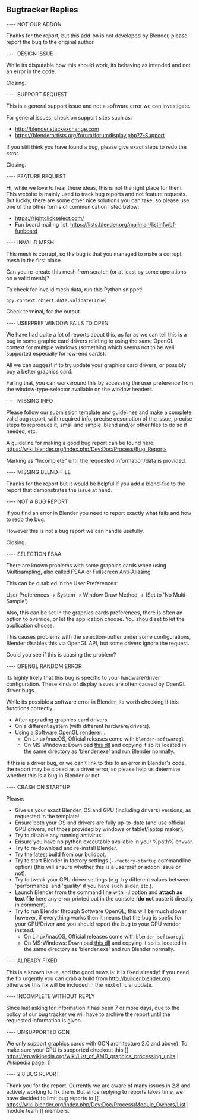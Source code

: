 Bugtracker Replies
------------------

---- NOT OUR ADDON

Thanks for the report, but this add-on is not developed by Blender, please report the bug to the original author.

---- DESIGN ISSUE

While its disputable how this should work,
its behaving as intended and not an error in the code.

Closing.

---- SUPPORT REQUEST

This is a general support issue and not a software error we can investigate.

For general issues, check on support sites such as:

- http://blender.stackexchange.com
- https://blenderartists.org/forum/forumdisplay.php?7-Support

If you still think you have found a bug, please give exact steps to redo the error.

Closing.

---- FEATURE REQUEST

Hi, while we love to hear these ideas, this is not the right place for them.
This website is mainly used to track bug reports and not feature requests.
But luckly, there are some other nice solutions you can take,
so please use one of the other forms of communication listed below:

- https://rightclickselect.com/
- Fun board mailing list: https://lists.blender.org/mailman/listinfo/bf-funboard

---- INVALID MESH

This mesh is corrupt, so the bug is that you managed to make a corrupt mesh in the first place.

Can you re-create this mesh from scratch (or at least by some operations on a valid mesh)?

To check for invalid mesh data, run this Python snippet:

```
bpy.context.object.data.validate(True)
```

Check terminal, for the output.

---- USERPREF WINDOW FAILS TO OPEN

We have had quite a lot of reports about this,
as far as we can tell this is a bug in some graphic card drivers
relating to using the same OpenGL context for multiple windows
(something which seems not to be well supported especially for low-end cards).

All we can suggest if to try update your graphics card drivers,
or possibly buy a better graphics card.

Failing that, you can workaround this by accessing the user preference
from the window-type-selector available on the window headers.

---- MISSING INFO

Please follow our submission template and guidelines and make a complete, valid bug report,
with required info, precise description of the issue, precise steps to reproduce it,
small and simple .blend and/or other files to do so if needed, etc.

A guideline for making a good bug report can be found here:
https://wiki.blender.org/index.php/Dev:Doc/Process/Bug_Reports

Marking as "Incomplete" until the requested information/data is provided.

---- MISSING BLEND-FILE

Thanks for the report but it would be helpful if you add a blend-file to the report that demonstrates the issue at hand.

---- NOT A BUG REPORT

If you find an error in Blender you need to report exactly what fails and how to redo the bug.

However this is not a bug report we can handle usefully.

Closing.

---- SELECTION FSAA

There are known problems with some graphics cards when using Multisampling, also called FSAA or Fullscreen Anti-Aliasing.

This can be disabled in the User Preferences:

  User Preferences -> System -> Window Draw Method -> (Set to 'No Multi-Sample')

Also, this can be set in the graphics cards preferences,
there is often an option to override, or let the application choose.
You should set to let the application choose.

This causes problems with the selection-buffer under some configurations,
Blender disables this via OpenGL API, but some drivers ignore the request.

Could you see if this is causing the problem?


---- OPENGL RANDOM ERROR

Its highly likely that this bug is specific to your hardware/driver configuration.
These kinds of display issues are often caused by OpenGL driver bugs.

While its possible a software error in Blender, its worth checking if this functions correctly...

- After upgrading graphics card drivers.
- On a different system (with different hardware/drivers).
- Using a Software OpenGL renderer...
  - On Linux/macOS, Official releases come with `blender-softwaregl`
  - On MS-Windows: Download [this dll](http://download.blender.org/ftp/sergey/softwaregl/win64/opengl32.dll) and copying it so its located in the same directory as 'blender.exe' and run Blender normally.

If this is a driver bug, or we can't link to this to an error in Blender's code, the report may be closed as a driver error,
so please help us determine whether this is a bug in Blender or not.


---- CRASH ON STARTUP

Please:
* Give us your exact Blender, OS and GPU (including drivers) versions, as requested in the template!
* Ensure both your OS and drivers are fully up-to-date (and use official GPU drivers, not those provided by windows or tablet/laptop maker).
* Try to disable any running antivirus.
* Ensure you have no python executable available in your %path% envvar.
* Try to re-download and re-install Blender.
* Try the latest build from [our buildbot](https://builder.blender.org/download).
* Try to start Blender in factory settings (`--factory-startup` commandline option) (this will ensure whether this is a userpref or addon issue or not).
* Try to tweak your GPU driver settings (e.g. try different values between 'performance' and 'quality' if you have such slider, etc.).
* Launch Blender from the command line with `-d` option and **attach as text file** here any error printed out in the console (**do not** paste it directly in comment).
* Try to run Blender through Software OpenGL, this will be much slower however, if everything works then it means that the bug is spefic for your GPU/Driver and you should report the bug to your GPU vendor instead.
  * On Linux/macOS, Official releases come with `blender-softwaregl`
  * On MS-Windows: Download [this dll](http://download.blender.org/ftp/sergey/softwaregl/win64/opengl32.dll) and copying it so its located in the same directory as 'blender.exe' and run Blender normally.

---- ALREADY FIXED

This is a known issue, and the good news is: it is fixed already! if you need the fix urgently you can grab a build from http://builder.blender.org otherwise this fix will be included in the next official update.

---- INCOMPLETE WITHOUT REPLY

Since last asking for information it has been 7 or more days, due to the policy of our bug tracker
we will have to archive the report until the requested information is given.

---- UNSUPPORTED GCN

We only support graphics cards with GCN architecture 2.0 and above). To make sure your GPU is supported checkout this [[ https://en.wikipedia.org/wiki/List_of_AMD_graphics_processing_units | Wikipedia page. ]]

---- 2.8 BUG REPORT

Thank you for the report. Currently we are aware of many issues in 2.8 and actively working to fix them.
But since replying to reports takes time, we have decided to limit bug reports to [[ https://wiki.blender.org/index.php/Dev:Doc/Process/Module_Owners/List | module team ]] members.

